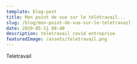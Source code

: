 ```yaml
---
template: blog-post
title: Mon point de vue sur le télétravail...
slug: /blog/mon-point-de-vue-sur-le-teletravail
date: 2020-05-11 08:40
description: teletravail covid entreprise
featuredImage: /assets/teletravail.png
---
```

Teletravail